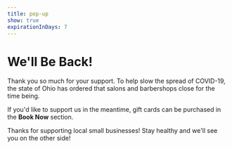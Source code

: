 ```yaml
---
title: pop-up
show: true
expirationInDays: 7
---
```

# We'll Be Back!

Thank you so much for your support. To help slow the spread of COVID-19, the state of Ohio has ordered that salons and barbershops close for the time being.

If you'd like to support us in the meantime, gift cards can be purchased in the **Book Now** section.

Thanks for supporting local small businesses! Stay healthy and we'll see you on the other side!
